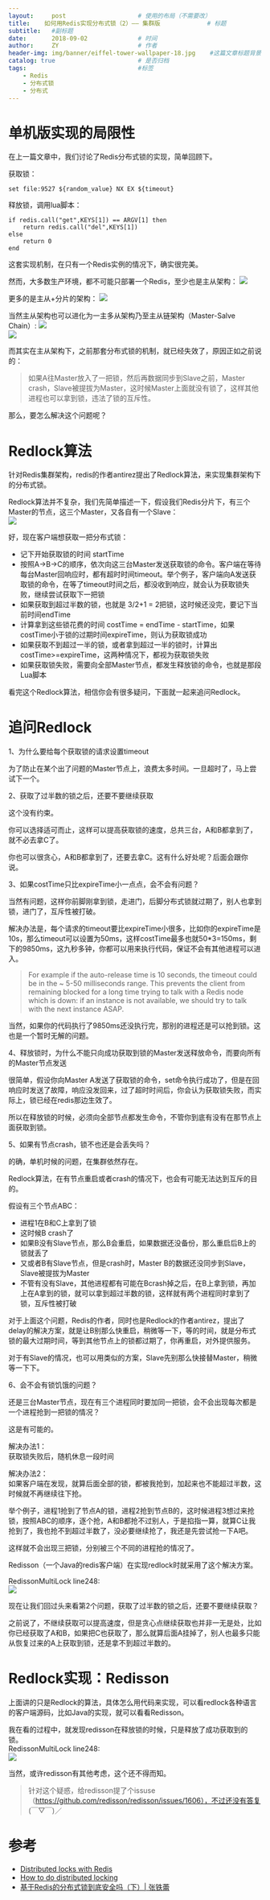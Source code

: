 ```yaml
---
layout:     post                    # 使用的布局（不需要改）
title:    如何用Redis实现分布式锁（2）—— 集群版             # 标题 
subtitle:   #副标题
date:       2018-09-02              # 时间
author:     ZY                      # 作者
header-img: img/banner/eiffel-tower-wallpaper-18.jpg    #这篇文章标题背景图片
catalog: true                       # 是否归档
tags:                               #标签
    - Redis
    - 分布式锁
    - 分布式
---
```


# 单机版实现的局限性

在上一篇文章中，我们讨论了Redis分布式锁的实现，简单回顾下。  

获取锁：
```
set file:9527 ${random_value} NX EX ${timeout}
```
释放锁，调用lua脚本：
```
if redis.call("get",KEYS[1]) == ARGV[1] then
    return redis.call("del",KEYS[1])
else
    return 0
end
```
这套实现机制，在只有一个Redis实例的情况下，确实很完美。  

然而，大多数生产环境，都不可能只部署一个Redis，至少也是主从架构：
![](/img/post/2018-09-02-Redis-Dsitributed-Lock-1/file-server.png)  

更多的是主从+分片的架构：
![](/img/post/2018-09-02-Redis-Dsitributed-Lock-2/partition.png)  

当然主从架构也可以进化为一主多从架构乃至主从链架构（Master-Salve Chain）:
![](/img/post/2018-09-02-Redis-Dsitributed-Lock-2/master-multi-slave.png)  
![](/img/post/2018-09-02-Redis-Dsitributed-Lock-2/master-slave-chain.png)  

而其实在主从架构下，之前那套分布式锁的机制，就已经失效了，原因正如之前说的：
> 如果A往Master放入了一把锁，然后再数据同步到Slave之前，Master crash，Slave被提拔为Master，这时候Master上面就没有锁了，这样其他进程也可以拿到锁，违法了锁的互斥性。 

那么，要怎么解决这个问题呢？  

# Redlock算法

针对Redis集群架构，redis的作者antirez提出了Redlock算法，来实现集群架构下的分布式锁。  

Redlock算法并不复杂，我们先简单描述一下，假设我们Redis分片下，有三个Master的节点，这三个Master，又各自有一个Slave：  
![](/img/post/2018-09-02-Redis-Dsitributed-Lock-2/partition.png)  

好，现在客户端想获取一把分布式锁：  

- 记下开始获取锁的时间 startTime
- 按照A->B->C的顺序，依次向这三台Master发送获取锁的命令。客户端在等待每台Master回响应时，都有超时时间timeout。举个例子，客户端向A发送获取锁的命令，在等了timeout时间之后，都没收到响应，就会认为获取锁失败，继续尝试获取下一把锁
- 如果获取到超过半数的锁，也就是 3/2+1 = 2把锁，这时候还没完，要记下当前时间endTime
- 计算拿到这些锁花费的时间 costTime = endTime - startTime，如果costTime小于锁的过期时间expireTime，则认为获取锁成功
- 如果获取不到超过一半的锁，或者拿到超过一半的锁时，计算出costTime>=expireTime，这两种情况下，都视为获取锁失败
- 如果获取锁失败，需要向全部Master节点，都发生释放锁的命令，也就是那段Lua脚本

看完这个Redlock算法，相信你会有很多疑问，下面就一起来追问Redlock。  

# 追问Redlock

1、为什么要给每个获取锁的请求设置timeout  

为了防止在某个出了问题的Master节点上，浪费太多时间。一旦超时了，马上尝试下一个。  

2、获取了过半数的锁之后，还要不要继续获取  

这个没有约束。  

你可以选择适可而止，这样可以提高获取锁的速度，总共三台，A和B都拿到了，就不必去拿C了。  

你也可以很贪心，A和B都拿到了，还要去拿C。这有什么好处呢？后面会跟你说。  

3、如果costTime只比expireTime小一点点，会不会有问题？  

当然有问题，这样你前脚刚拿到锁，走进门，后脚分布式锁就过期了，别人也拿到锁，进门了，互斥性被打破。  

解决办法是，每个请求的timeout要比expireTime小很多，比如你的expireTime是10s，那么timeout可以设置为50ms，这样costTime最多也就50\*3=150ms，剩下的9850ms，这九秒多钟，你都可以用来执行代码，保证不会有其他进程可以进入。  

> For example if the auto-release time is 10 seconds, the timeout could be in the ~ 5-50 milliseconds range. This prevents the client from remaining blocked for a long time trying to talk with a Redis node which is down: if an instance is not available, we should try to talk with the next instance ASAP.

当然，如果你的代码执行了9850ms还没执行完，那别的进程还是可以抢到锁。这也是一个暂时无解的问题。  

4、释放锁时，为什么不能只向成功获取到锁的Master发送释放命令，而要向所有的Master节点发送  

很简单，假设你向Master A发送了获取锁的命令，set命令执行成功了，但是在回响应时发送了故障，响应没发回来，过了超时时间后，你会认为获取锁失败，而实际上，锁已经在redis那边生效了。  

所以在释放锁的时候，必须向全部节点都发生命令，不管你到底有没有在那节点上面获取到锁。  

5、如果有节点crash，锁不也还是会丢失吗？  

的确，单机时候的问题，在集群依然存在。  

Redlock算法，在有节点重启或者crash的情况下，也会有可能无法达到互斥的目的。  

假设有三个节点ABC：  

- 进程1在B和C上拿到了锁
- 这时候B crash了
- 如果B没有Slave节点，那么B会重启，如果数据还没备份，那么重启后B上的锁就丢了
- 又或者B有Slave节点，但是crash时，Master B的数据还没同步到Slave，Slave被提拔为Master
- 不管有没有Slave，其他进程都有可能在Bcrash掉之后，在B上拿到锁，再加上在A拿到的锁，就可以拿到超过半数的锁，这样就有两个进程同时拿到了锁，互斥性被打破

对于上面这个问题，Redis的作者，同时也是Redlock的作者antirez，提出了delay的解决方案，就是让B别那么快重启，稍微等一下，等的时间，就是分布式锁的最大过期时间，等到其他节点上的锁都过期了，你再重启，对外提供服务。  

对于有Slave的情况，也可以用类似的方案，Slave先别那么快接替Master，稍微等一下下。  

6、会不会有锁饥饿的问题？  

还是三台Master节点，现在有三个进程同时要加同一把锁，会不会出现每次都是一个进程抢到一把锁的情况？  

这是有可能的。  

解决办法1：  
获取锁失败后，随机休息一段时间  

解决办法2：  
如果客户端在发现，就算后面全部的锁，都被我抢到，加起来也不能超过半数，这时候就不再继续往下抢。  

举个例子，进程1抢到了节点A的锁，进程2抢到节点B的，这时候进程3想过来抢锁，按照ABC的顺序，逐个抢，A和B都抢不过别人，于是掐指一算，就算C让我抢到了，我也抢不到超过半数了，没必要继续抢了，我还是先尝试抢一下A吧。  

这样就不会出现三把锁，分别被三个不同的进程抢的情况了。 

Redisson（一个Java的redis客户端）在实现redlock时就采用了这个解决方案。  

RedissonMultiLock line248:  
![](/img/post/2018-09-02-Redis-Dsitributed-Lock-2/redisson-faillocknum.png)

现在让我们回过头来看第2个问题，获取了过半数的锁之后，还要不要继续获取？  

之前说了，不继续获取可以提高速度，但是贪心点继续获取也并非一无是处，比如你已经获取了A和B，如果把C也获取了，那么就算后面A挂掉了，别人也最多只能从恢复过来的A上获取到锁，还是拿不到超过半数的。  

# Redlock实现：Redisson

上面讲的只是Redlock的算法，具体怎么用代码来实现，可以看redlock各种语言的客户端源码，比如Java的实现，就可以看看Redisson。  

我在看的过程中，就发现redisson在释放锁的时候，只是释放了成功获取到的锁。  
RedissonMultiLock line248:  
![](/img/post/2018-09-02-Redis-Dsitributed-Lock-2/redisson-unlock.png)  

当然，或许redisson有其他考虑，这个还不得而知。  

> 针对这个疑惑，给redisson提了个issuse（https://github.com/redisson/redisson/issues/1606），不过还没有答复 (￣▽￣)／ 

# 参考

- [Distributed locks with Redis](https://redis.io/topics/distlock)
- [How to do distributed locking](http://martin.kleppmann.com/2016/02/08/how-to-do-distributed-locking.html)
- [基于Redis的分布式锁到底安全吗（下）\| 张铁蕾](http://zhangtielei.com/posts/blog-redlock-reasoning-part2.html)  


